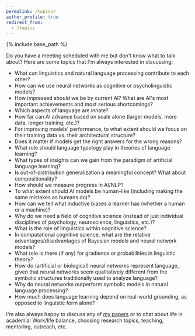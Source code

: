 ```yaml
---
permalink: /topics/
author_profile: true
redirect_from:
  - /topics
---
```


{% include base_path %}

Do you have a meeting scheduled with me but don't know what to talk about? Here are some topics that I'm always interested in discussing:


- What can linguistics and natural language processing contribute to each other?
- How can we use neural networks as cognitive or psycholinguistic models?
- How impressed should we be by current AI? What are AI's most important achievements and most serious shortcomings?
- Which aspects of language are innate?
- How far can AI advance based on scale alone (larger models, more data, longer training, etc.)?
- For improving models' performance, to what extent should we focus on their training data vs. their architectural structure?
- Does it matter if models get the right answers for the wrong reasons?
- What role should language typology play in theories of language learning?
- What types of insights can we gain from the paradigm of artificial language learning?
- Is out-of-distribution generalization a meaningful concept? What about compositionality?
- How should we measure progress in AI/NLP?
- To what extent should AI models be human-like (including making the same mistakes as humans do)?
- How can we tell what inductive biases a learner has (whether a human or a machine)?
- Why do we need a field of cognitive science (instead of just individual disciplines of psychology, neuroscience, linguistics, etc.)?
- What is the role of linguistics within cognitive science?
- In computational cognitive science, what are the relative advantages/disadvantages of Bayesian models and neural network models?
- What role is there (if any) for gradience or probabilities in linguistic theory?
- How do (artificial or biological) neural networks represent language, given that neural networks seem qualitatively different from the symbolic structures traditionally used to analyze language?
- Why do neural networks outperform symbolic models in natural language processing?
- How much does language learning depend on real-world grounding, as opposed to linguistic form alone?

I'm also always happy to discuss any of [my papers](https://rtmccoy.com/pubs/) or to chat about life in academia: Work/life balance, choosing research topics, teaching, mentoring, outreach, etc.

